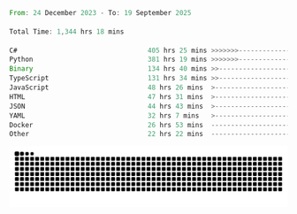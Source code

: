 <!--START_SECTION:waka-->

```rust
From: 24 December 2023 - To: 19 September 2025

Total Time: 1,344 hrs 18 mins

C#                                 405 hrs 25 mins >>>>>>>------------------   29.67 %
Python                             381 hrs 19 mins >>>>>>>------------------   27.90 %
Binary                             134 hrs 40 mins >>-----------------------   09.85 %
TypeScript                         131 hrs 34 mins >>-----------------------   09.63 %
JavaScript                         48 hrs 26 mins  >------------------------   03.54 %
HTML                               47 hrs 31 mins  >------------------------   03.48 %
JSON                               44 hrs 43 mins  >------------------------   03.27 %
YAML                               32 hrs 7 mins   >------------------------   02.35 %
Docker                             26 hrs 53 mins  -------------------------   01.97 %
Other                              22 hrs 22 mins  -------------------------   01.64 %
```

<!--END_SECTION:waka-->


<picture>
  <source media="(prefers-color-scheme: dark)" srcset="https://raw.githubusercontent.com/jeerawut97/jeerawut97/output/github-contribution-grid-snake.svg">
  <img alt="github contribution grid snake animation" src="https://raw.githubusercontent.com/jeerawut97/jeerawut97/output/github-contribution-grid-snake.svg">
</picture>
